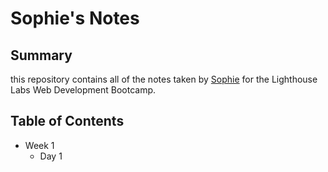 # Sophie's Notes
## Summary

this repository contains all of the notes taken by [Sophie](https://www.lighthouselabs.ca/) for the Lighthouse Labs Web Development Bootcamp.

## Table of Contents
 - Week 1
   - Day 1